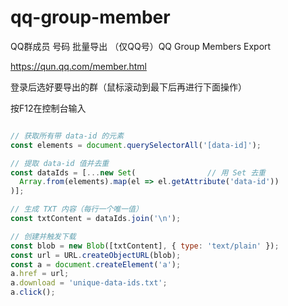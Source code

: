 # qq-group-member
QQ群成员 号码 批量导出 （仅QQ号）QQ Group Members Export


https://qun.qq.com/member.html

登录后选好要导出的群（鼠标滚动到最下后再进行下面操作）

按F12在控制台输入

```javascript

// 获取所有带 data-id 的元素
const elements = document.querySelectorAll('[data-id]');

// 提取 data-id 值并去重
const dataIds = [...new Set(                // 用 Set 去重
  Array.from(elements).map(el => el.getAttribute('data-id'))
)];

// 生成 TXT 内容（每行一个唯一值）
const txtContent = dataIds.join('\n');

// 创建并触发下载
const blob = new Blob([txtContent], { type: 'text/plain' });
const url = URL.createObjectURL(blob);
const a = document.createElement('a');
a.href = url;
a.download = 'unique-data-ids.txt';
a.click();


